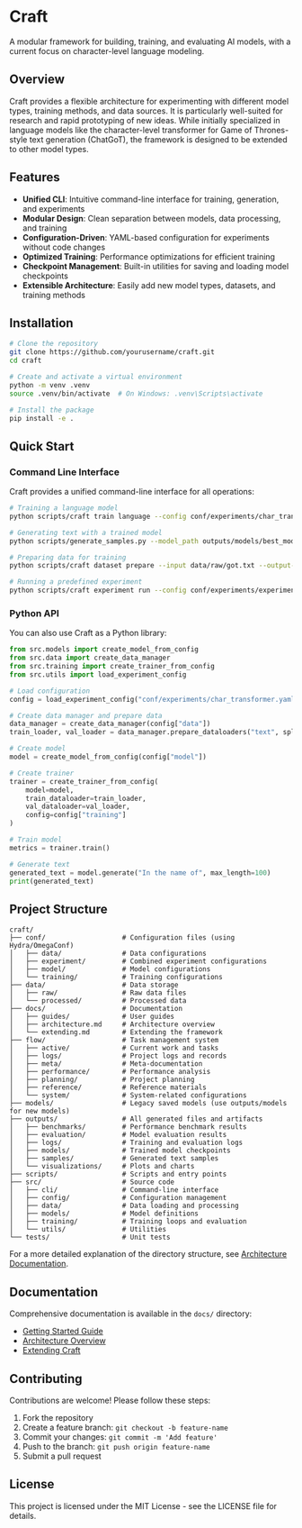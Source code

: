 # Craft

A modular framework for building, training, and evaluating AI models, with a current focus on character-level language modeling.

## Overview

Craft provides a flexible architecture for experimenting with different model types, training methods, and data sources. It is particularly well-suited for research and rapid prototyping of new ideas. While initially specialized in language models like the character-level transformer for Game of Thrones-style text generation (ChatGoT), the framework is designed to be extended to other model types.

## Features

- **Unified CLI**: Intuitive command-line interface for training, generation, and experiments
- **Modular Design**: Clean separation between models, data processing, and training
- **Configuration-Driven**: YAML-based configuration for experiments without code changes
- **Optimized Training**: Performance optimizations for efficient training
- **Checkpoint Management**: Built-in utilities for saving and loading model checkpoints
- **Extensible Architecture**: Easily add new model types, datasets, and training methods

## Installation

```bash
# Clone the repository
git clone https://github.com/yourusername/craft.git
cd craft

# Create and activate a virtual environment
python -m venv .venv
source .venv/bin/activate  # On Windows: .venv\Scripts\activate

# Install the package
pip install -e .
```

## Quick Start

### Command Line Interface

Craft provides a unified command-line interface for all operations:

```bash
# Training a language model
python scripts/craft train language --config conf/experiments/char_transformer.yaml

# Generating text with a trained model
python scripts/generate_samples.py --model_path outputs/models/best_model.pt --prompt "The king"

# Preparing data for training
python scripts/craft dataset prepare --input data/raw/got.txt --output-dir data/processed

# Running a predefined experiment
python scripts/craft experiment run --config conf/experiments/experiment1.yaml
```

### Python API

You can also use Craft as a Python library:

```python
from src.models import create_model_from_config
from src.data import create_data_manager
from src.training import create_trainer_from_config
from src.utils import load_experiment_config

# Load configuration
config = load_experiment_config("conf/experiments/char_transformer.yaml")

# Create data manager and prepare data
data_manager = create_data_manager(config["data"])
train_loader, val_loader = data_manager.prepare_dataloaders("text", split=["train", "val"])

# Create model
model = create_model_from_config(config["model"])

# Create trainer
trainer = create_trainer_from_config(
    model=model,
    train_dataloader=train_loader,
    val_dataloader=val_loader,
    config=config["training"]
)

# Train model
metrics = trainer.train()

# Generate text
generated_text = model.generate("In the name of", max_length=100)
print(generated_text)
```

## Project Structure

```
craft/
├── conf/                   # Configuration files (using Hydra/OmegaConf)
│   ├── data/               # Data configurations
│   ├── experiment/         # Combined experiment configurations
│   ├── model/              # Model configurations
│   └── training/           # Training configurations
├── data/                   # Data storage
│   ├── raw/                # Raw data files
│   └── processed/          # Processed data
├── docs/                   # Documentation
│   ├── guides/             # User guides
│   ├── architecture.md     # Architecture overview
│   └── extending.md        # Extending the framework
├── flow/                   # Task management system
│   ├── active/             # Current work and tasks
│   ├── logs/               # Project logs and records
│   ├── meta/               # Meta-documentation
│   ├── performance/        # Performance analysis
│   ├── planning/           # Project planning
│   ├── reference/          # Reference materials
│   └── system/             # System-related configurations
├── models/                 # Legacy saved models (use outputs/models for new models)
├── outputs/                # All generated files and artifacts
│   ├── benchmarks/         # Performance benchmark results
│   ├── evaluation/         # Model evaluation results
│   ├── logs/               # Training and evaluation logs
│   ├── models/             # Trained model checkpoints
│   ├── samples/            # Generated text samples
│   └── visualizations/     # Plots and charts
├── scripts/                # Scripts and entry points
├── src/                    # Source code
│   ├── cli/                # Command-line interface
│   ├── config/             # Configuration management
│   ├── data/               # Data loading and processing
│   ├── models/             # Model definitions
│   ├── training/           # Training loops and evaluation
│   └── utils/              # Utilities
└── tests/                  # Unit tests
```

For a more detailed explanation of the directory structure, see [Architecture Documentation](docs/architecture.md#directory-structure).

## Documentation

Comprehensive documentation is available in the `docs/` directory:

- [Getting Started Guide](docs/guides/getting_started.md)
- [Architecture Overview](docs/architecture.md)
- [Extending Craft](docs/extending.md)

## Contributing

Contributions are welcome! Please follow these steps:

1. Fork the repository
2. Create a feature branch: `git checkout -b feature-name`
3. Commit your changes: `git commit -m 'Add feature'`
4. Push to the branch: `git push origin feature-name`
5. Submit a pull request

## License

This project is licensed under the MIT License - see the LICENSE file for details.